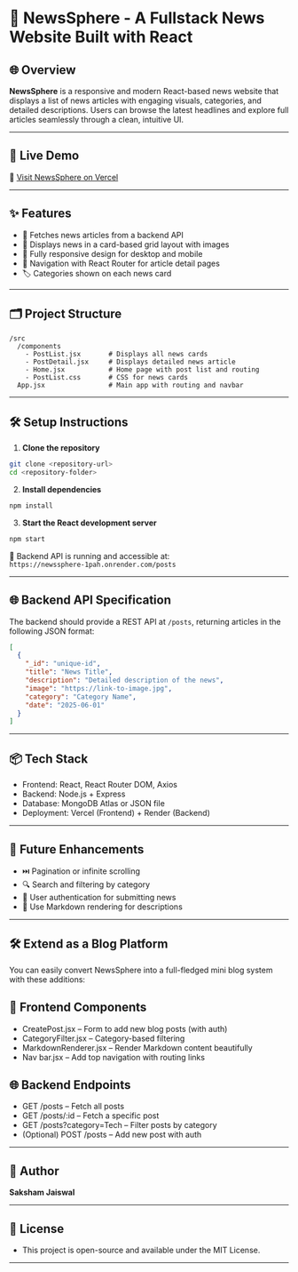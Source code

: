 # 📰 NewsSphere - A Fullstack News Website Built with React

## 🌐 Overview

**NewsSphere** is a responsive and modern React-based news website that displays a list of news articles with engaging visuals, categories, and detailed descriptions. Users can browse the latest headlines and explore full articles seamlessly through a clean, intuitive UI.

---

## 🚀 Live Demo

🔗 [Visit NewsSphere on Vercel](https://news-sphere-ten.vercel.app/)

---

## ✨ Features

- 🔄 Fetches news articles from a backend API
- 🧱 Displays news in a card-based grid layout with images
- 📱 Fully responsive design for desktop and mobile
- 🧭 Navigation with React Router for article detail pages
- 🏷️ Categories shown on each news card

---

## 🗂️ Project Structure

```
/src
  /components
    - PostList.jsx       # Displays all news cards
    - PostDetail.jsx     # Displays detailed news article
    - Home.jsx           # Home page with post list and routing
    - PostList.css       # CSS for news cards
  App.jsx                # Main app with routing and navbar
```

---

## 🛠️ Setup Instructions

1. **Clone the repository**
```bash
git clone <repository-url>
cd <repository-folder>
```

2. **Install dependencies**
```bash
npm install
```

3. **Start the React development server**
```bash
npm start
```

🔧 Backend API is running and accessible at:  
`https://newssphere-1pah.onrender.com/posts`

---

## 🌐 Backend API Specification

The backend should provide a REST API at `/posts`, returning articles in the following JSON format:

```json
[
  {
    "_id": "unique-id",
    "title": "News Title",
    "description": "Detailed description of the news",
    "image": "https://link-to-image.jpg",
    "category": "Category Name",
    "date": "2025-06-01"
  }
]
```

---

## 📦 Tech Stack
- Frontend: React, React Router DOM, Axios
- Backend: Node.js + Express
- Database: MongoDB Atlas or JSON file
- Deployment: Vercel (Frontend) + Render (Backend)
---

## 🌱 Future Enhancements

- ⏭️ Pagination or infinite scrolling
- 🔍 Search and filtering by category
- 🔐 User authentication for submitting news
- 📝 Use Markdown rendering for descriptions

---
## 🛠️ Extend as a Blog Platform
You can easily convert NewsSphere into a full-fledged mini blog system with these additions:

## 🔧 Frontend Components
- CreatePost.jsx – Form to add new blog posts (with auth)
- CategoryFilter.jsx – Category-based filtering
- MarkdownRenderer.jsx – Render Markdown content beautifully
- Nav bar.jsx – Add top navigation with routing links

## 🌐 Backend Endpoints
- GET /posts – Fetch all posts
- GET /posts/:id – Fetch a specific post
- GET /posts?category=Tech – Filter posts by category
- (Optional) POST /posts – Add new post with auth

---

## 👤 Author

**Saksham Jaiswal**  

---
## 📌 License
- This project is open-source and available under the MIT License.

---
